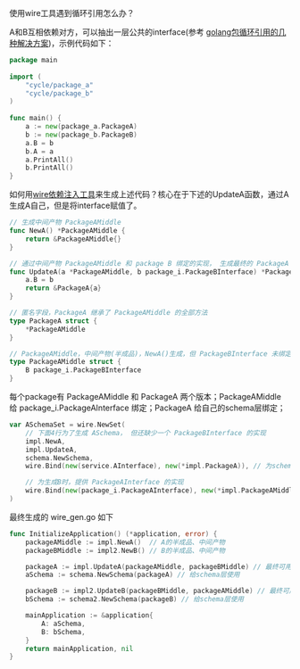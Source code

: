 使用wire工具遇到循环引用怎么办？

A和B互相依赖对方，可以抽出一层公共的interface(参考 [golang包循环引用的几种解决方案](https://libuba.com/2020/11/02/golang%E5%8C%85%E5%BE%AA%E7%8E%AF%E5%BC%95%E7%94%A8%E7%9A%84%E5%87%A0%E7%A7%8D%E8%A7%A3%E5%86%B3%E6%96%B9%E6%A1%88/))，示例代码如下：

```go
package main
 
import (
	"cycle/package_a"
	"cycle/package_b"
)
 
func main() {
	a := new(package_a.PackageA)
	b := new(package_b.PackageB)
	a.B = b
	b.A = a
	a.PrintAll()
	b.PrintAll()
}
```

如何用[wire依赖注入工具](https://github.com/google/wire)来生成上述代码？核心在于下述的UpdateA函数，通过A生成A自己，但是将interface赋值了。
```go
// 生成中间产物 PackageAMiddle
func NewA() *PackageAMiddle {
	return &PackageAMiddle{}
}

// 通过中间产物 PackageAMiddle 和 package B 绑定的实现， 生成最终的 PackageA
func UpdateA(a *PackageAMiddle, b package_i.PackageBInterface) *PackageA {
	a.B = b
	return &PackageA{a}
}

// 匿名字段，PackageA 继承了 PackageAMiddle 的全部方法
type PackageA struct {
	*PackageAMiddle
}

// PackageAMiddle，中间产物(半成品)，NewA()生成，但 PackageBInterface 未绑定实现
type PackageAMiddle struct {
	B package_i.PackageBInterface
}
```

每个package有 PackageAMiddle 和 PackageA 两个版本；PackageAMiddle 给 package_i.PackageAInterface 绑定；PackageA 给自己的schema层绑定；
```go
var ASchemaSet = wire.NewSet(
	// 下面4行为了生成 ASchema， 但还缺少一个 PackageBInterface 的实现
	impl.NewA,
	impl.UpdateA,
	schema.NewSchema,
	wire.Bind(new(service.AInterface), new(*impl.PackageA)), // 为schema绑定interface实现

	// 为生成B时，提供 PackageAInterface 的实现
	wire.Bind(new(package_i.PackageAInterface), new(*impl.PackageAMiddle)),
)
```
最终生成的 wire_gen.go 如下
```go
func InitializeApplication() (*application, error) {
	packageAMiddle := impl.NewA()  // A的半成品、中间产物
	packageBMiddle := impl2.NewB() // B的半成品、中间产物

	packageA := impl.UpdateA(packageAMiddle, packageBMiddle) // 最终可用的A
	aSchema := schema.NewSchema(packageA) // 给schema层使用

	packageB := impl2.UpdateB(packageBMiddle, packageAMiddle) // 最终可用的B
	bSchema := schema2.NewSchema(packageB) // 给schema层使用

	mainApplication := &application{
		A: aSchema,
		B: bSchema,
	}
	return mainApplication, nil
}
```